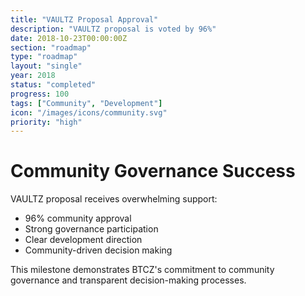 ```yaml
---
title: "VAULTZ Proposal Approval"
description: "VAULTZ proposal is voted by 96%"
date: 2018-10-23T00:00:00Z
section: "roadmap"
type: "roadmap"
layout: "single"
year: 2018
status: "completed"
progress: 100
tags: ["Community", "Development"]
icon: "/images/icons/community.svg"
priority: "high"
---
```


# Community Governance Success

VAULTZ proposal receives overwhelming support:
- 96% community approval
- Strong governance participation
- Clear development direction
- Community-driven decision making

This milestone demonstrates BTCZ's commitment to community governance and transparent decision-making processes.
